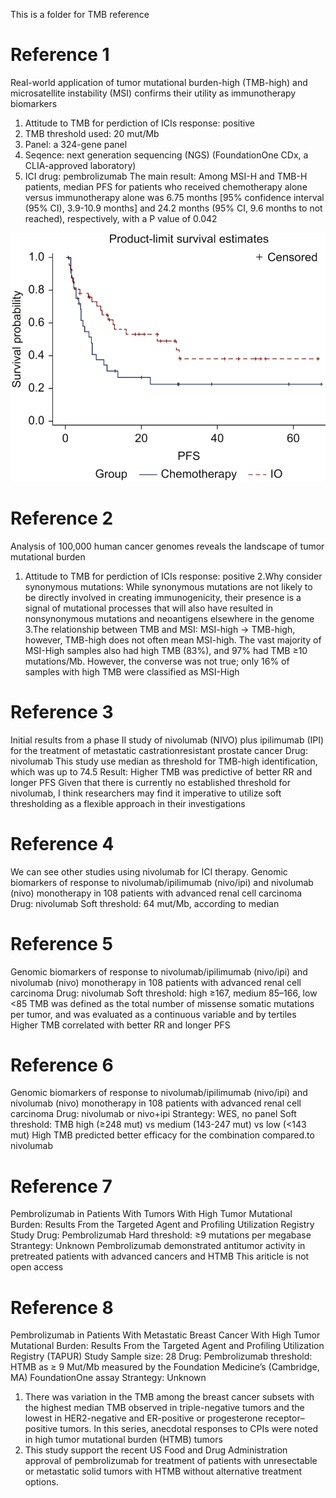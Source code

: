 This is a folder for TMB reference

# Reference 1
Real-world application of tumor mutational burden-high (TMB-high) and microsatellite instability (MSI) confirms their utility as immunotherapy biomarkers
1. Attitude to TMB for perdiction of ICIs response: positive
2. TMB threshold used: 20 mut/Mb
3. Panel: a 324-gene panel
4. Seqence: next generation sequencing (NGS) (FoundationOne CDx, a CLIA-approved laboratory)
5. ICI drug: pembrolizumab
The main result:
Among MSI-H and TMB-H patients, median PFS for patients who received chemotherapy alone versus immunotherapy alone was 6.75 months [95% confidence interval (95% CI), 3.9-10.9 months] and 24.2 months (95% CI, 9.6 months to not reached), respectively, with a P value of 0.042

![image](https://github.com/ETC100/TMB_high/blob/main/IMG/Real_world.jpg)

# Reference 2
Analysis of 100,000 human cancer genomes reveals the landscape of tumor mutational burden
1. Attitude to TMB for perdiction of ICIs response: positive
2.Why consider synonymous mutations: While synonymous mutations are not likely to be directly involved in creating immunogenicity, their presence is a signal of mutational processes that will also have resulted in nonsynonymous mutations and neoantigens elsewhere in the genome
3.The relationship between TMB and MSI: MSI-high -> TMB-high, however, TMB-high does not often mean MSI-high.
The vast majority of MSI-High samples also had high TMB (83%), and 97% had TMB ≥10 mutations/Mb. However, the converse was not true; only 16% of samples with high TMB were classified as MSI-High

# Reference 3
Initial results from a phase II study of nivolumab (NIVO) plus ipilimumab (IPI) for the treatment of metastatic castrationresistant prostate cancer
Drug: nivolumab
This study use median as threshold for TMB-high identification, which was up to 74.5
Result: Higher TMB was predictive of better RR and longer PFS
Given that there is currently no established threshold for nivolumab, I think researchers may find it imperative to utilize soft thresholding as a flexible approach in their investigations

# Reference 4
We can see other studies using nivolumab for ICI therapy.
Genomic biomarkers of response to nivolumab/ipilimumab (nivo/ipi) and nivolumab (nivo) monotherapy in 108 patients with advanced renal cell carcinoma
Drug: nivolumab
Soft threshold: 64 mut/Mb, according to median

# Reference 5
Genomic biomarkers of response to nivolumab/ipilimumab (nivo/ipi) and nivolumab (nivo) monotherapy in 108 patients with advanced renal cell carcinoma
Drug: nivolumab
Soft threshold: high ≥167, medium 85–166, low <85
TMB was defined as the total number of missense somatic mutations per tumor, and was evaluated as a continuous variable and by tertiles
Higher TMB correlated with better RR and longer PFS

# Reference 6
Genomic biomarkers of response to nivolumab/ipilimumab (nivo/ipi) and nivolumab (nivo) monotherapy in 108 patients with advanced renal cell carcinoma
Drug: nivolumab or nivo+ipi
Strantegy: WES, no panel
Soft threshold: TMB high (≥248 mut) vs medium (143-247 mut) vs low (<143 mut)
High TMB predicted better efficacy for the combination compared.to nivolumab

# Reference 7
Pembrolizumab in Patients With Tumors With High Tumor Mutational Burden: Results From the Targeted Agent and Profiling Utilization Registry Study
Drug: Pembrolizumab
Hard threshold: ≥9 mutations per megabase
Strantegy: Unknown
Pembrolizumab demonstrated antitumor activity in pretreated patients with advanced cancers and HTMB
This ariticle is not open access

# Reference 8
Pembrolizumab in Patients With Metastatic Breast Cancer With High Tumor Mutational Burden: Results From the Targeted Agent and Profiling Utilization Registry (TAPUR) Study
Sample size: 28
Drug: Pembrolizumab
threshold: HTMB as ≥ 9 Mut/Mb measured by the Foundation Medicine’s (Cambridge, MA) FoundationOne assay
Strantegy: Unknown
1. There was variation in the TMB among the breast cancer subsets with the highest median TMB observed in triple-negative tumors and the lowest in HER2-negative and ER-positive or progesterone receptor–positive tumors. In this series, anecdotal responses to CPIs were noted in high tumor mutational burden (HTMB) tumors
2. This study support the recent US Food and Drug Administration approval of pembrolizumab for treatment of patients with unresectable or metastatic solid tumors with HTMB without alternative treatment options.
